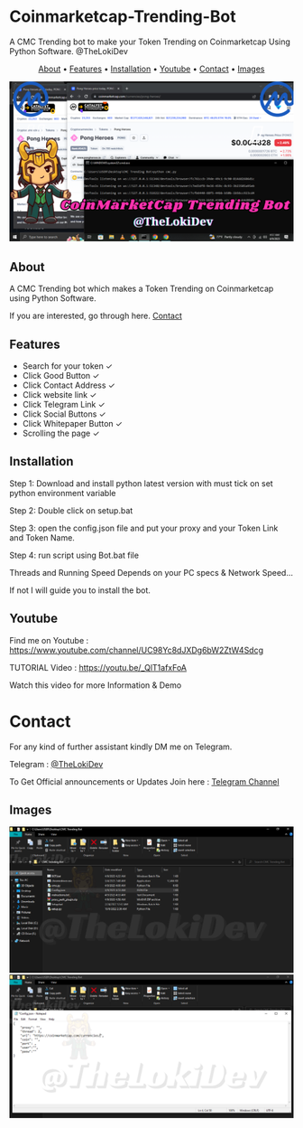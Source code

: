 # Coinmarketcap-Trending-Bot
A CMC Trending bot to make your Token Trending on Coinmarketcap Using Python Software. @TheLokiDev

</p>

<p align="center">
  <a href="#about">About</a>
  •
  <a href="#features">Features</a>
  •
  <a href="#installation">Installation</a>
  •
  <a href="#Youtube">Youtube</a>
  •
  <a href="#Contact">Contact</a>
  •
  <a href="#Images">Images</a>
</p>

<p align="center"><a href="https://youtu.be/_QlT1afxFoA" target="_blank"><img src="https://github.com/TheLokiDev/Coinmarketcap-Trending-Bot/blob/main/Thumbnail.png?raw=true"></a></p>

## About
A CMC Trending bot which makes a Token Trending on Coinmarketcap using Python Software.

If you are interested, go through here. <a href="#Contact">Contact</a>

## Features
- Search for your token ✓
- Click Good Button ✓
- Click Contact Address ✓
- Click website link ✓
- Click Telegram Link ✓
- Click Social Buttons ✓
- Click Whitepaper Button ✓
- Scrolling the page ✓

## Installation
Step 1: Download and install python latest version with must tick on set python environment variable

Step 2: Double click on setup.bat

Step 3: open the config.json file and put your proxy and your Token Link and Token Name.

Step 4: run script using Bot.bat file

Threads and Running Speed Depends on your PC specs & Network Speed...

If not I will guide you to install the bot.

## Youtube
Find me on Youtube : https://www.youtube.com/channel/UC98Yc8dJXDg6bW2ZtW4Sdcg

TUTORIAL Video : https://youtu.be/_QlT1afxFoA

Watch this video for more Information & Demo 

# Contact
For any kind of further assistant kindly DM me on Telegram.

Telegram : [@TheLokiDev](https://t.me/TheLokiDev)

To Get Official announcements or Updates Join here : [Telegram Channel](https://t.me/TheLokiDev_Channel)

## Images
![CMC Trending Bot](https://github.com/TheLokiDev/Coinmarketcap-Trending-Bot/blob/main/1.png)
![CMC Trending Config File](https://github.com/TheLokiDev/Coinmarketcap-Trending-Bot/blob/main/2.png)

